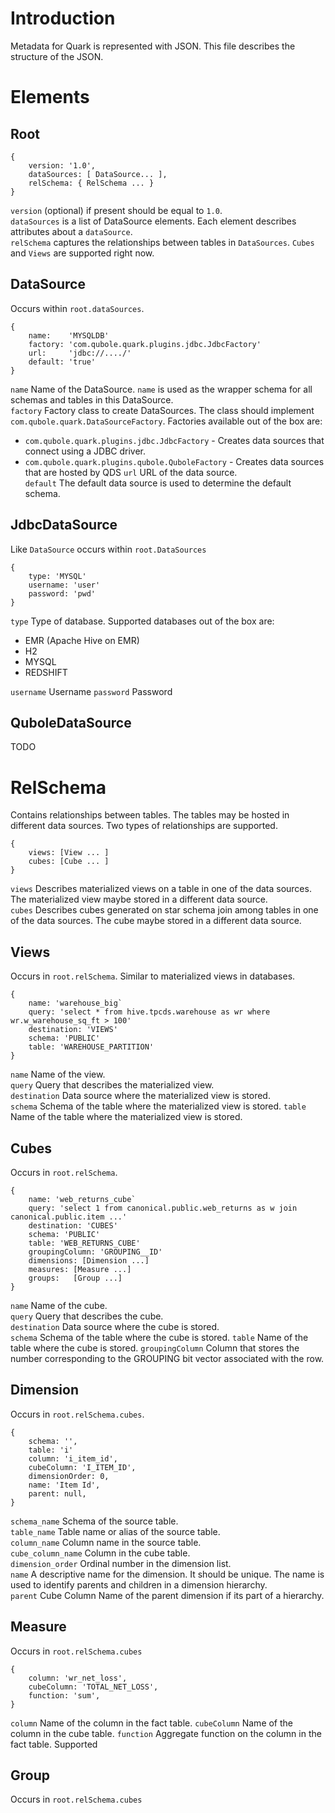 <!--
{% comment %}
  Copyright (c) 2015. Qubole Inc
  Licensed under the Apache License, Version 2.0 (the "License");
  you may not use this file except in compliance with the License.
  You may obtain a copy of the License at

    http://www.apache.org/licenses/LICENSE-2.0

  Unless required by applicable law or agreed to in writing, software
  distributed under the License is distributed on an "AS IS" BASIS,
  WITHOUT WARRANTIES OR CONDITIONS OF ANY KIND, either express or implied.
  See the License for the specific language governing permissions and
  limitations under the License. See accompanying LICENSE file.
{% endcomment %}
-->

Introduction
============
Metadata for Quark is represented with JSON. This file describes the structure of the JSON.

Elements
========

Root
----
    {
        version: '1.0',
        dataSources: [ DataSource... ],
        relSchema: { RelSchema ... }
    }
    
`version` (optional) if present should be equal to `1.0`.  
`dataSources` is a list of DataSource elements. Each element describes attributes about a 
`dataSource`.  
`relSchema` captures the relationships between tables in `DataSources`. `Cubes` and `Views` are 
supported right now.

DataSource
----------
Occurs within `root.dataSources`.

    {
        name:    'MYSQLDB'
        factory: 'com.qubole.quark.plugins.jdbc.JdbcFactory'
        url:     'jdbc://..../'
        default: 'true'
    }

`name` Name of the DataSource. `name` is used as the wrapper schema for all schemas and tables in
 this DataSource.   
`factory` Factory class to create DataSources. The class should implement 
`com.qubole.quark.DataSourceFactory`. Factories available out of the box are:  
   * `com.qubole.quark.plugins.jdbc.JdbcFactory` - Creates data sources that connect using a JDBC driver.
   * `com.qubole.quark.plugins.qubole.QuboleFactory` - Creates data sources that are hosted by QDS
`url` URL of the data source.  
`default` The default data source is used to determine the default schema.

JdbcDataSource
--------------
Like `DataSource` occurs within `root.DataSources`

    {
        type: 'MYSQL'
        username: 'user'
        password: 'pwd'
    }

`type` Type of database. Supported databases out of the box are:  
* EMR (Apache Hive on EMR)
* H2
* MYSQL
* REDSHIFT

`username` Username
`password` Password

QuboleDataSource
----------------
TODO

RelSchema
=========
Contains relationships between tables. The tables may be hosted in different data sources. Two 
types of relationships are supported.

    {
        views: [View ... ]
        cubes: [Cube ... ]
    }

`views` Describes materialized views on a table in one of the data sources. The materialized view
 maybe stored in a different data source.  
`cubes` Describes cubes generated on star schema join among tables in one of the data sources. 
The cube maybe stored in a different data source.     
    
Views
-----
Occurs in `root.relSchema`. Similar to materialized views in databases.

    {
        name: 'warehouse_big`
        query: 'select * from hive.tpcds.warehouse as wr where wr.w_warehouse_sq_ft > 100'
        destination: 'VIEWS'
        schema: 'PUBLIC'
        table: 'WAREHOUSE_PARTITION'
    }
    
`name` Name of the view.  
`query` Query that describes the materialized view.  
`destination` Data source where the materialized view is stored.  
`schema` Schema of the table where the materialized view is stored.
`table`  Name of the table where the materialized view is stored.
    
Cubes
-----
Occurs in `root.relSchema`.
    
    {
        name: 'web_returns_cube`
        query: 'select 1 from canonical.public.web_returns as w join canonical.public.item ...'
        destination: 'CUBES'
        schema: 'PUBLIC'
        table: 'WEB_RETURNS_CUBE'
        groupingColumn: 'GROUPING__ID'
        dimensions: [Dimension ...]
        measures: [Measure ...]
        groups:   [Group ...]
    }
    
`name` Name of the cube.  
`query` Query that describes the cube.  
`destination` Data source where the cube is stored.  
`schema` Schema of the table where the cube is stored.
`table`  Name of the table where the cube is stored.
`groupingColumn` Column that stores the number corresponding to the GROUPING bit vector 
associated with the row. 

Dimension
---------
Occurs in `root.relSchema.cubes`.

    {
        schema: '',
        table: 'i'
        column: 'i_item_id',
        cubeColumn: 'I_ITEM_ID',
        dimensionOrder: 0,
        name: 'Item Id',
        parent: null,
    }

`schema_name` Schema of the source table.  
`table_name`  Table name or alias of the source table.  
`column_name` Column name in the source table.  
`cube_column_name` Column in the cube table.  
`dimension_order` Ordinal number in the dimension list.  
`name` A descriptive name for the dimension. It should be unique. The name is used to identify 
parents and children in a dimension hierarchy.    
`parent` Cube Column Name of the parent dimension if its part of a hierarchy.  
     
Measure
-------
Occurs in `root.relSchema.cubes`
     
    {
        column: 'wr_net_loss',
        cubeColumn: 'TOTAL_NET_LOSS',
        function: 'sum',
    }
    
`column` Name of the column in the fact table.
`cubeColumn` Name of the column in the cube table.
`function` Aggregate function on the column in the fact table. Supported 
      
Group
-----
Occurs in `root.relSchema.cubes` 
   
    